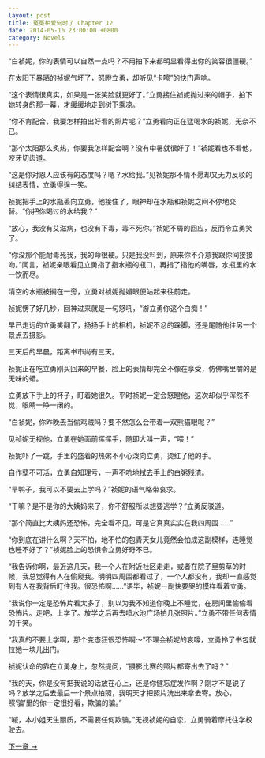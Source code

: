 ```yaml
---
layout: post
title: 冤冤相爱何时了 Chapter 12
date: 2014-05-16 23:00:00 +0800
category: Novels
---
```

“白祯妮，你的表情可以自然一点吗？不用拍下来都明显看得出你的笑容很僵硬。”

在太阳下暴晒的祯妮气坏了，怒瞪立勇，却听见“卡嚓”的快门声响。

“这个表情很真实，如果是一张笑脸就更好了。”立勇接住祯妮抛过来的帽子，拍下她转身的那一幕，才缓缓地走到树下乘凉。

“你不肯配合，我要怎样拍出好看的照片呢？”立勇看向正在猛喝水的祯妮，无奈不已。

“那个太阳那么炙热，你要我怎样配合啊？没有中暑就很好了！”祯妮看也不看他，咬牙切齿道。

“这是你对恩人应该有的态度吗？嗯？水给我。”见祯妮那不情不愿却又无力反驳的纠结表情，立勇得逞一笑。

祯妮把手上的水瓶丢向立勇，他接住了，眼神却在水瓶和祯妮之间不停地交替。“你把你喝过的水给我？”

“放心，我没有艾滋病，也没有下毒，毒不死你。”祯妮不屑的回应，反而令立勇笑了。

“你没那个能耐毒死我，我的命很硬。只是我没料到，原来你不介意我跟你间接接吻。”闻言，祯妮亲眼看见立勇指了指水瓶的瓶口，再指了指他的嘴唇，水瓶里的水一饮而尽。

清空的水瓶被搁在一旁，立勇对祯妮抛媚眼便站起来往前走。

祯妮愣了好几秒，回神过来就是一句怒吼，“游立勇你这个白痴！”

早已走远的立勇笑翻了，扬扬手上的相机，祯妮不忿的跺脚，还是尾随他往另一个景点去摄影。

三天后的早晨，距离书市尚有三天。

祯妮正在吃立勇刚买回来的早餐，脸上的表情却完全不像在享受，仿佛嘴里嚼的是无味的蜡。

立勇放下手上的杯子，盯着她很久。平时祯妮一定会怒瞪他，这次却似乎浑然不觉，眼睛一睁一闭的。

“白祯妮，你昨晚去当偷鸡贼吗？要不然怎么会带着一双熊猫眼呢？”

见祯妮无视他，立勇在她面前挥挥手，随即大叫一声，“喂！”

祯妮吓了一跳，手里的盛着的热粥不小心泼向立勇，烫红了他的手。

自作孽不可活，立勇自知理亏，一声不吭地拭去手上的白粥残渣。

“旱鸭子，我可以不要去上学吗？”祯妮的语气略带哀求。

“干嘛？是不是你的大姨妈来了，你不舒服所以想要逃学？”立勇反驳道。

“那个简直比大姨妈还恐怖，完全看不见，可是它真真实实在我四周围……”

“你到底在讲什么啊？天不怕，地不怕的包青天女儿竟然会怕成这副模样，连睡觉也睡不好了？”祯妮脸上的恐惧令立勇好奇不已。

“我告诉你啊，最近这几天，我一个人在附近社区走走，或者在院子里剪草的时候，我总觉得有人在偷窥我。明明四周围都看过了，一个人都没有，我却一直感觉到有人在我背后盯住我。很恐怖啊……”语毕，祯妮一副快要哭的模样看着立勇。

“我说你一定是恐怖片看太多了，别以为我不知道你晚上不睡觉，在房间里偷偷看恐怖片。走吧，上学了。放学之后再去喷水池广场拍几张照片。”立勇不带任何表情的干笑。

“我真的不要上学啊，那个变态狂很恐怖啊～”不理会祯妮的哀嚎，立勇拎了书包就拉她一块儿出门。

祯妮认命的靠在立勇身上，忽然提问，“摄影比赛的照片都寄出去了吗？”

“我的天，你是没有把我说的话放在心上，还是你健忘症发作啊？刚才不是说了吗？放学之后去最后一个景点拍照，我明天才把照片洗出来拿去寄。放心，照‘骗’里的你一定很好看，欺骗的骗。”

“嘁，本小姐天生丽质，不需要任何欺骗。”无视祯妮的自恋，立勇骑着摩托往学校驶去。

[下一章 →](/novels/2014/05/17/the-sins-of-love-13.html)
